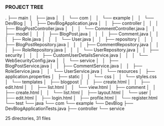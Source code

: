 ### PROJECT TREE
.
├── main
│   ├── java
│   │   └── com
│   │       └── example
│   │           └── DevBlog
│   │               ├── DevBlogApplication.java
│   │               ├── controller
│   │               │   ├── BlogPostController.java
│   │               │   └── CommentController.java
│   │               ├── model
│   │               │   ├── BlogPost.java
│   │               │   ├── Comment.java
│   │               │   ├── Role.java
│   │               │   └── User.java
│   │               ├── repository
│   │               │   ├── BlogPostRepository.java
│   │               │   ├── CommentRepository.java
│   │               │   ├── RoleRepository.java
│   │               │   └── UserRepository.java
│   │               ├── security
│   │               │   ├── CustomUserDetailsService.java
│   │               │   └── WebSecurityConfig.java
│   │               └── service
│   │                   ├── BlogPostService.java
│   │                   ├── CommentService.java
│   │                   ├── RoleService.java
│   │                   └── UserService.java
│   └── resources
│       ├── application.properties
│       ├── static
│       │   └── css
│       │       └── styles.css
│       └── templates
│           ├── blogpost
│           │   ├── create.html
│           │   ├── edit.html
│           │   ├── list.html
│           │   └── view.html
│           ├── comment
│           │   ├── create.html
│           │   └── list.html
│           ├── layout.html
│           └── user
│               ├── edit.html
│               ├── login.html
│               ├── profile.html
│               └── register.html
└── test
└── java
└── com
└── example
└── DevBlog
├── DevBlogApplicationTests.java
├── controller
└── service

25 directories, 31 files